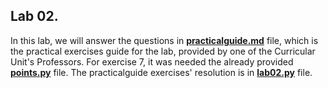 ## Lab 02.



In this lab, we will answer the questions in **[practicalguide.md](https://github.com/alexandradecarvalho/programming-fundamentals/blob/main/practical-classes/lab02/practicalguide.md)** file, which is the practical exercises guide for the lab, provided by one of the Curricular Unit's Professors. For exercise 7, it was needed the already provided **[points.py](https://github.com/alexandradecarvalho/programming-fundamentals/blob/main/practical-classes/lab02/points.py)** file. The practicalguide exercises' resolution is in **[lab02.py](https://github.com/alexandradecarvalho/programming-fundamentals/blob/main/practical-classes/lab02/lab02.py)** file.



